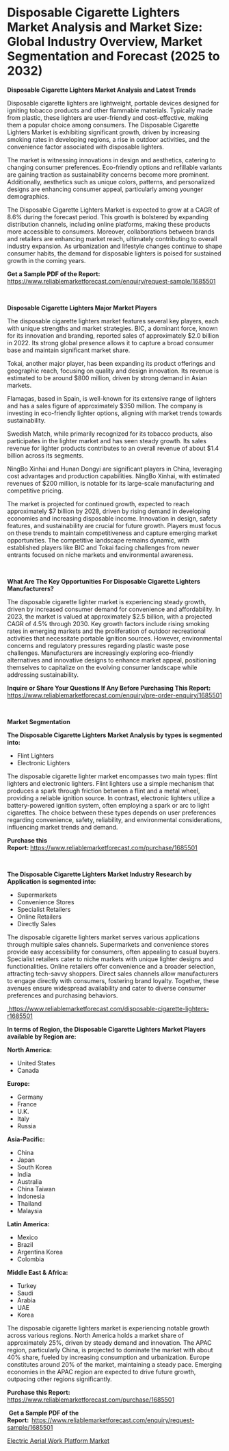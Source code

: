 <p><h1>Disposable Cigarette Lighters Market Analysis and Market Size: Global Industry Overview, Market Segmentation and Forecast (2025 to 2032)</h1></p><p><strong>Disposable Cigarette Lighters Market Analysis and Latest Trends</strong></p>
<p><p>Disposable cigarette lighters are lightweight, portable devices designed for igniting tobacco products and other flammable materials. Typically made from plastic, these lighters are user-friendly and cost-effective, making them a popular choice among consumers. The Disposable Cigarette Lighters Market is exhibiting significant growth, driven by increasing smoking rates in developing regions, a rise in outdoor activities, and the convenience factor associated with disposable lighters. </p><p>The market is witnessing innovations in design and aesthetics, catering to changing consumer preferences. Eco-friendly options and refillable variants are gaining traction as sustainability concerns become more prominent. Additionally, aesthetics such as unique colors, patterns, and personalized designs are enhancing consumer appeal, particularly among younger demographics.</p><p>The Disposable Cigarette Lighters Market is expected to grow at a CAGR of 8.6% during the forecast period. This growth is bolstered by expanding distribution channels, including online platforms, making these products more accessible to consumers. Moreover, collaborations between brands and retailers are enhancing market reach, ultimately contributing to overall industry expansion. As urbanization and lifestyle changes continue to shape consumer habits, the demand for disposable lighters is poised for sustained growth in the coming years.</p></p>
<p><strong>Get a Sample PDF of the Report:&nbsp;</strong> <a href="https://www.reliablemarketforecast.com/enquiry/request-sample/1685501?utm_campaign=3357&utm_medium=2&utm_source=Github&utm_content=ia&utm_term=24032025&utm_id=disposable-cigarette-lighters">https://www.reliablemarketforecast.com/enquiry/request-sample/1685501</a></p>
<p>&nbsp;</p>
<p><strong>Disposable Cigarette Lighters Major Market Players</strong></p>
<p><p>The disposable cigarette lighters market features several key players, each with unique strengths and market strategies. BIC, a dominant force, known for its innovation and branding, reported sales of approximately $2.0 billion in 2022. Its strong global presence allows it to capture a broad consumer base and maintain significant market share.</p><p>Tokai, another major player, has been expanding its product offerings and geographic reach, focusing on quality and design innovation. Its revenue is estimated to be around $800 million, driven by strong demand in Asian markets.</p><p>Flamagas, based in Spain, is well-known for its extensive range of lighters and has a sales figure of approximately $350 million. The company is investing in eco-friendly lighter options, aligning with market trends towards sustainability.</p><p>Swedish Match, while primarily recognized for its tobacco products, also participates in the lighter market and has seen steady growth. Its sales revenue for lighter products contributes to an overall revenue of about $1.4 billion across its segments.</p><p>NingBo Xinhai and Hunan Dongyi are significant players in China, leveraging cost advantages and production capabilities. NingBo Xinhai, with estimated revenues of $200 million, is notable for its large-scale manufacturing and competitive pricing.</p><p>The market is projected for continued growth, expected to reach approximately $7 billion by 2028, driven by rising demand in developing economies and increasing disposable income. Innovation in design, safety features, and sustainability are crucial for future growth. Players must focus on these trends to maintain competitiveness and capture emerging market opportunities. The competitive landscape remains dynamic, with established players like BIC and Tokai facing challenges from newer entrants focused on niche markets and environmental awareness.</p></p>
<p>&nbsp;</p>
<p><strong>What Are The Key Opportunities For Disposable Cigarette Lighters Manufacturers?</strong></p>
<p><p>The disposable cigarette lighter market is experiencing steady growth, driven by increased consumer demand for convenience and affordability. In 2023, the market is valued at approximately $2.5 billion, with a projected CAGR of 4.5% through 2030. Key growth factors include rising smoking rates in emerging markets and the proliferation of outdoor recreational activities that necessitate portable ignition sources. However, environmental concerns and regulatory pressures regarding plastic waste pose challenges. Manufacturers are increasingly exploring eco-friendly alternatives and innovative designs to enhance market appeal, positioning themselves to capitalize on the evolving consumer landscape while addressing sustainability.</p></p>
<p><strong>Inquire or Share Your Questions If Any Before Purchasing This Report:</strong> <a href="https://www.reliablemarketforecast.com/enquiry/pre-order-enquiry/1685501?utm_campaign=3357&utm_medium=2&utm_source=Github&utm_content=ia&utm_term=24032025&utm_id=disposable-cigarette-lighters">https://www.reliablemarketforecast.com/enquiry/pre-order-enquiry/1685501</a></p>
<p>&nbsp;</p>
<p><strong>Market Segmentation</strong></p>
<p><strong>The Disposable Cigarette Lighters Market Analysis by types is segmented into:</strong></p>
<p><ul><li>Flint Lighters</li><li>Electronic Lighters</li></ul></p>
<p><p>The disposable cigarette lighter market encompasses two main types: flint lighters and electronic lighters. Flint lighters use a simple mechanism that produces a spark through friction between a flint and a metal wheel, providing a reliable ignition source. In contrast, electronic lighters utilize a battery-powered ignition system, often employing a spark or arc to light cigarettes. The choice between these types depends on user preferences regarding convenience, safety, reliability, and environmental considerations, influencing market trends and demand.</p></p>
<p><strong>Purchase this Report:&nbsp;</strong><a href="https://www.reliablemarketforecast.com/purchase/1685501?utm_campaign=3357&utm_medium=2&utm_source=Github&utm_content=ia&utm_term=24032025&utm_id=disposable-cigarette-lighters">https://www.reliablemarketforecast.com/purchase/1685501</a></p>
<p>&nbsp;</p>
<p><strong>The Disposable Cigarette Lighters Market Industry Research by Application is segmented into:</strong></p>
<p><ul><li>Supermarkets</li><li>Convenience Stores</li><li>Specialist Retailers</li><li>Online Retailers</li><li>Directly Sales</li></ul></p>
<p><p>The disposable cigarette lighters market serves various applications through multiple sales channels. Supermarkets and convenience stores provide easy accessibility for consumers, often appealing to casual buyers. Specialist retailers cater to niche markets with unique lighter designs and functionalities. Online retailers offer convenience and a broader selection, attracting tech-savvy shoppers. Direct sales channels allow manufacturers to engage directly with consumers, fostering brand loyalty. Together, these avenues ensure widespread availability and cater to diverse consumer preferences and purchasing behaviors.</p></p>
<p><a href="https://www.reliablemarketforecast.com/disposable-cigarette-lighters-r1685501?utm_campaign=3357&utm_medium=2&utm_source=Github&utm_content=ia&utm_term=24032025&utm_id=disposable-cigarette-lighters">&nbsp;https://www.reliablemarketforecast.com/disposable-cigarette-lighters-r1685501</a></p>
<p><strong>In terms of Region, the Disposable Cigarette Lighters Market Players available by Region are:</strong></p>
<p>
    <p> <strong> North America: </strong>
        <ul>
            <li>United States</li>
            <li>Canada</li>
        </ul>
        </p> 
    <p> <strong> Europe: </strong>
        <ul>
            <li>Germany</li>
            <li>France</li>
            <li>U.K.</li>
            <li>Italy</li>
            <li>Russia</li>
        </ul>
        </p> 
    <p> <strong> Asia-Pacific: </strong>
        <ul>
            <li>China</li>
            <li>Japan</li>
            <li>South Korea</li>
            <li>India</li>
            <li>Australia</li>
            <li>China Taiwan</li>
            <li>Indonesia</li>
            <li>Thailand</li>
            <li>Malaysia</li>
        </ul>
        </p> 
    <p> <strong> Latin America: </strong>
        <ul>
            <li>Mexico</li>
            <li>Brazil</li>
            <li>Argentina Korea</li>
            <li>Colombia</li>
        </ul>
        </p> 
    <p> <strong> Middle East & Africa: </strong>
        <ul>
            <li>Turkey</li>
            <li>Saudi</li>
            <li>Arabia</li>
            <li>UAE</li>
            <li>Korea</li>
        </ul>
    </p>
    </p>
<p><p>The disposable cigarette lighters market is experiencing notable growth across various regions. North America holds a market share of approximately 25%, driven by steady demand and innovation. The APAC region, particularly China, is projected to dominate the market with about 40% share, fueled by increasing consumption and urbanization. Europe constitutes around 20% of the market, maintaining a steady pace. Emerging economies in the APAC region are expected to drive future growth, outpacing other regions significantly.</p></p>
<p><strong>Purchase this Report: </strong><a href="https://www.reliablemarketforecast.com/purchase/1685501?utm_campaign=3357&utm_medium=2&utm_source=Github&utm_content=ia&utm_term=24032025&utm_id=disposable-cigarette-lighters">https://www.reliablemarketforecast.com/purchase/1685501</a></p>
<p>&nbsp;<strong>Get a Sample PDF of the Report:&nbsp;&nbsp;</strong><a href="https://www.reliablemarketforecast.com/enquiry/request-sample/1685501?utm_campaign=3357&utm_medium=2&utm_source=Github&utm_content=ia&utm_term=24032025&utm_id=disposable-cigarette-lighters">https://www.reliablemarketforecast.com/enquiry/request-sample/1685501</a></p>
<p><strong></strong></p>
<p><p><a href="https://github.com/sionepeppess/Market-Research-Report-List-1/blob/main/electric-aerial-work-platform-market.md?utm_campaign=3357&utm_medium=2&utm_source=Github&utm_content=ia&utm_term=24032025&utm_id=disposable-cigarette-lighters">Electric Aerial Work Platform Market</a></p></p>